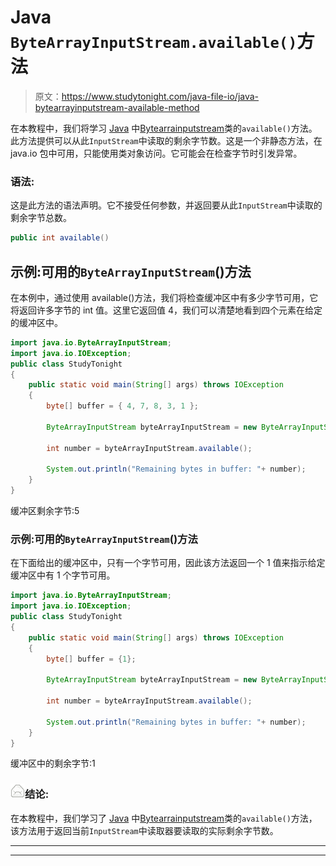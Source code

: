 # Java `ByteArrayInputStream.available()`方法

> 原文：<https://www.studytonight.com/java-file-io/java-bytearrayinputstream-available-method>

在本教程中，我们将学习 [Java](https://www.studytonight.com/java/) 中[Bytearrainputstream](https://www.studytonight.com/java-file-io/java-bytearrayinputstream-class)类的`available()`方法。此方法提供可以从此`InputStream`中读取的剩余字节数。这是一个非静态方法，在 java.io 包中可用，只能使用类对象访问。它可能会在检查字节时引发异常。

### 语法:

这是此方法的语法声明。它不接受任何参数，并返回要从此`InputStream`中读取的剩余字节总数。

```java
public int available() 
```

## 示例:可用的`ByteArrayInputStream`()方法

在本例中，通过使用 available()方法，我们将检查缓冲区中有多少字节可用，它将返回许多字节的 int 值。这里它返回值 4，我们可以清楚地看到四个元素在给定的缓冲区中。

```java
import java.io.ByteArrayInputStream;
import java.io.IOException;
public class StudyTonight 
{
	public static void main(String[] args) throws IOException 
	{ 
		byte[] buffer = { 4, 7, 8, 3, 1 }; 

		ByteArrayInputStream byteArrayInputStream = new ByteArrayInputStream(buffer); 

		int number = byteArrayInputStream.available(); 

		System.out.println("Remaining bytes in buffer: "+ number); 
	}  
}
```

缓冲区剩余字节:5

### 示例:可用的`ByteArrayInputStream`()方法

在下面给出的缓冲区中，只有一个字节可用，因此该方法返回一个 1 值来指示给定缓冲区中有 1 个字节可用。

```java
import java.io.ByteArrayInputStream;
import java.io.IOException;
public class StudyTonight 
{
	public static void main(String[] args) throws IOException 
	{ 
		byte[] buffer = {1}; 

		ByteArrayInputStream byteArrayInputStream = new ByteArrayInputStream(buffer); 

		int number = byteArrayInputStream.available(); 

		System.out.println("Remaining bytes in buffer: "+ number); 
	}  
}
```

缓冲区中的剩余字节:1

### ![mail](img/6ad6846af98aad278a954670e0e6f06b.png "mail")结论:

在本教程中，我们学习了 [Java](https://www.studytonight.com/java/) 中[Bytearrainputstream](https://www.studytonight.com/java-file-io/java-bytearrayinputstream-class)类的`available()`方法，该方法用于返回当前`InputStream`中读取器要读取的实际剩余字节数。

* * *

* * *